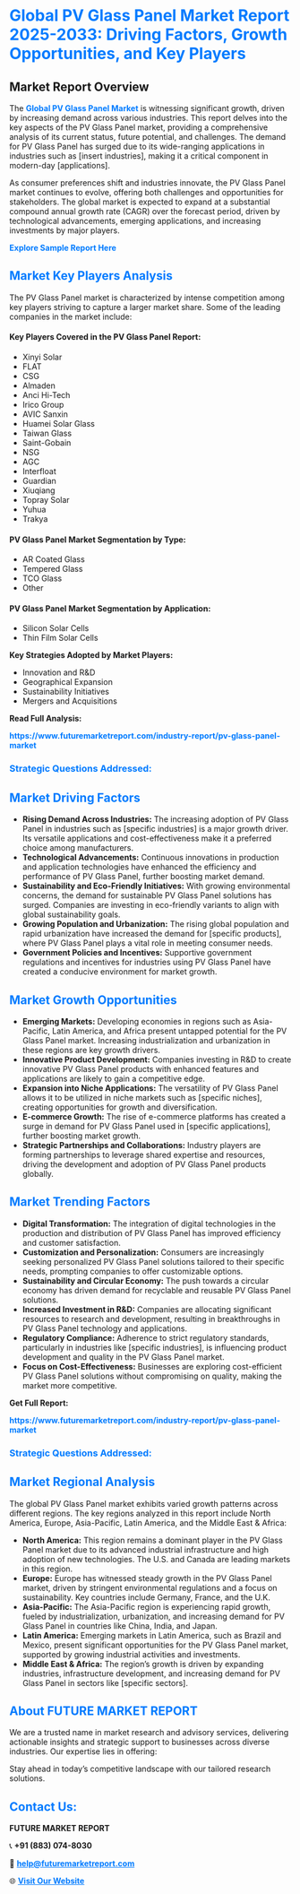 <h1 style="color: #007BFF;">Global PV Glass Panel Market Report 2025-2033: Driving Factors, Growth Opportunities, and Key Players</h1>

<section id="overview">
<h2>Market Report Overview</h2>
<p>The <a href="https://www.futuremarketreport.com/industry-report/pv-glass-panel-market" style="color: #007BFF; text-decoration: none;"><strong>Global PV Glass Panel Market</strong></a> is witnessing significant growth, driven by increasing demand across various industries. This report delves into the key aspects of the PV Glass Panel market, providing a comprehensive analysis of its current status, future potential, and challenges. The demand for PV Glass Panel has surged due to its wide-ranging applications in industries such as [insert industries], making it a critical component in modern-day [applications].</p>
<p>As consumer preferences shift and industries innovate, the PV Glass Panel market continues to evolve, offering both challenges and opportunities for stakeholders. The global market is expected to expand at a substantial compound annual growth rate (CAGR) over the forecast period, driven by technological advancements, emerging applications, and increasing investments by major players.</p>
</section>

<section id="overview">
<p><a href="https://www.futuremarketreport.com/request-sample/reportId=88258" style="color: #007BFF; text-decoration: none;"><strong>Explore Sample Report Here</strong></a></p>
</section>

<section id="key-players">
<h2 style="color: #007BFF;">Market Key Players Analysis</h2>
<p>The PV Glass Panel market is characterized by intense competition among key players striving to capture a larger market share. Some of the leading companies in the market include:</p>
<h4>Key Players Covered in the PV Glass Panel Report:</h4>
<ul><li>Xinyi Solar</li><li>FLAT</li><li>CSG</li><li>Almaden</li><li>Anci Hi-Tech</li><li>Irico Group</li><li>AVIC Sanxin</li><li>Huamei Solar Glass</li><li>Taiwan Glass</li><li>Saint-Gobain</li><li>NSG</li><li>AGC</li><li>Interfloat</li><li>Guardian</li><li>Xiuqiang</li><li>Topray Solar</li><li>Yuhua</li><li>Trakya</li></ul>
<h4>PV Glass Panel Market Segmentation by Type:</h4>
<ul><li>AR Coated Glass</li><li>Tempered Glass</li><li>TCO Glass</li><li>Other</li></ul>

<h4>PV Glass Panel Market Segmentation by Application:</h4>
<ul><li>Silicon Solar Cells</li><li>Thin Film Solar Cells</li></ul>
<p><strong>Key Strategies Adopted by Market Players:</strong></p>
<ul>
<li>Innovation and R&D</li>
<li>Geographical Expansion</li>
<li>Sustainability Initiatives</li>
<li>Mergers and Acquisitions</li>
</ul>
</section>

<section>
<p><strong>Read Full Analysis: </strong></p><a href="https://www.futuremarketreport.com/industry-report/pv-glass-panel-market" style="color: #007BFF; text-decoration: none;"><strong>https://www.futuremarketreport.com/industry-report/pv-glass-panel-market</strong></a>
<h3 style="color: #007BFF;">Strategic Questions Addressed:</h3>
</section>

<section id="driving-factors">
<h2 style="color: #007BFF;">Market Driving Factors</h2>
<ul>
<li><strong>Rising Demand Across Industries:</strong> The increasing adoption of PV Glass Panel in industries such as [specific industries] is a major growth driver. Its versatile applications and cost-effectiveness make it a preferred choice among manufacturers.</li>
<li><strong>Technological Advancements:</strong> Continuous innovations in production and application technologies have enhanced the efficiency and performance of PV Glass Panel, further boosting market demand.</li>
<li><strong>Sustainability and Eco-Friendly Initiatives:</strong> With growing environmental concerns, the demand for sustainable PV Glass Panel solutions has surged. Companies are investing in eco-friendly variants to align with global sustainability goals.</li>
<li><strong>Growing Population and Urbanization:</strong> The rising global population and rapid urbanization have increased the demand for [specific products], where PV Glass Panel plays a vital role in meeting consumer needs.</li>
<li><strong>Government Policies and Incentives:</strong> Supportive government regulations and incentives for industries using PV Glass Panel have created a conducive environment for market growth.</li>
</ul>
</section>

<section id="growth-opportunities">
<h2 style="color: #007BFF;">Market Growth Opportunities</h2>
<ul>
<li><strong>Emerging Markets:</strong> Developing economies in regions such as Asia-Pacific, Latin America, and Africa present untapped potential for the PV Glass Panel market. Increasing industrialization and urbanization in these regions are key growth drivers.</li>
<li><strong>Innovative Product Development:</strong> Companies investing in R&D to create innovative PV Glass Panel products with enhanced features and applications are likely to gain a competitive edge.</li>
<li><strong>Expansion into Niche Applications:</strong> The versatility of PV Glass Panel allows it to be utilized in niche markets such as [specific niches], creating opportunities for growth and diversification.</li>
<li><strong>E-commerce Growth:</strong> The rise of e-commerce platforms has created a surge in demand for PV Glass Panel used in [specific applications], further boosting market growth.</li>
<li><strong>Strategic Partnerships and Collaborations:</strong> Industry players are forming partnerships to leverage shared expertise and resources, driving the development and adoption of PV Glass Panel products globally.</li>
</ul>
</section>

<section id="trending-factors">
<h2 style="color: #007BFF;">Market Trending Factors</h2>
<ul>
<li><strong>Digital Transformation:</strong> The integration of digital technologies in the production and distribution of PV Glass Panel has improved efficiency and customer satisfaction.</li>
<li><strong>Customization and Personalization:</strong> Consumers are increasingly seeking personalized PV Glass Panel solutions tailored to their specific needs, prompting companies to offer customizable options.</li>
<li><strong>Sustainability and Circular Economy:</strong> The push towards a circular economy has driven demand for recyclable and reusable PV Glass Panel solutions.</li>
<li><strong>Increased Investment in R&D:</strong> Companies are allocating significant resources to research and development, resulting in breakthroughs in PV Glass Panel technology and applications.</li>
<li><strong>Regulatory Compliance:</strong> Adherence to strict regulatory standards, particularly in industries like [specific industries], is influencing product development and quality in the PV Glass Panel market.</li>
<li><strong>Focus on Cost-Effectiveness:</strong> Businesses are exploring cost-efficient PV Glass Panel solutions without compromising on quality, making the market more competitive.</li>
</ul>
</section>

<section>
<p><strong>Get Full Report: </strong></p><a href="https://www.futuremarketreport.com/industry-report/pv-glass-panel-market" style="color: #007BFF; text-decoration: none;"><strong>https://www.futuremarketreport.com/industry-report/pv-glass-panel-market</strong></a>
<h3 style="color: #007BFF;">Strategic Questions Addressed:</h3>
</section>


<section id="regional-analysis">
<h2 style="color: #007BFF;">Market Regional Analysis</h2>
<p>The global PV Glass Panel market exhibits varied growth patterns across different regions. The key regions analyzed in this report include North America, Europe, Asia-Pacific, Latin America, and the Middle East & Africa:</p>
<ul>
<li><strong>North America:</strong> This region remains a dominant player in the PV Glass Panel market due to its advanced industrial infrastructure and high adoption of new technologies. The U.S. and Canada are leading markets in this region.</li>
<li><strong>Europe:</strong> Europe has witnessed steady growth in the PV Glass Panel market, driven by stringent environmental regulations and a focus on sustainability. Key countries include Germany, France, and the U.K.</li>
<li><strong>Asia-Pacific:</strong> The Asia-Pacific region is experiencing rapid growth, fueled by industrialization, urbanization, and increasing demand for PV Glass Panel in countries like China, India, and Japan.</li>
<li><strong>Latin America:</strong> Emerging markets in Latin America, such as Brazil and Mexico, present significant opportunities for the PV Glass Panel market, supported by growing industrial activities and investments.</li>
<li><strong>Middle East & Africa:</strong> The region’s growth is driven by expanding industries, infrastructure development, and increasing demand for PV Glass Panel in sectors like [specific sectors].</li>
</ul>
</section>

<footer>
<h2 style="color: #007BFF;">About FUTURE MARKET REPORT</h2>
<p>We are a trusted name in market research and advisory services, delivering actionable insights and strategic support to businesses across diverse industries. Our expertise lies in offering:</p>

<p>Stay ahead in today’s competitive landscape with our tailored research solutions.</p>

<h2 style="color: #007BFF;">Contact Us:</h2>
<p><strong>FUTURE MARKET REPORT</strong></p>
<p>📞 <strong>+91 (883) 074-8030</strong></p>
<p>📧 <strong><a href="mailto:help@futuremarketreport.com" style="color: #007BFF;">help@futuremarketreport.com</a></strong></p>
<p>🌐 <strong><a href="https://www.futuremarketreport.com/" style="color: #007BFF;">Visit Our Website</a></strong></p>
</footer>